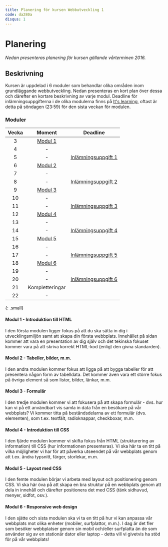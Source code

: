 ```yaml
---
title: Planering för kursen Webbutveckling 1
code: da280a
disqus: 1
---
```


# Planering

*Nedan presenteras planering för kursen gällande vårterminen 2016.*

## Beskrivning

Kursen är uppdelad i 6 moduler som behandlar olika områden inom grundläggande webbutveckling. Nedan presenteras en kort plan över dessa och därefter en kortare beskrivning av varje modul. Deadline för inlämningsuppgifterna i de olika modulerna finns på [It's learning](https://mah.itslearning.com/Index.aspx), oftast är detta på söndagen (23:59) för den sista veckan för modulen.

### Moduler

| Vecka | Moment | Deadline |
|:-----:|:------:|:--------:|
| 3 | [Modul 1](/courses/da280a/modules/mod1.html) ||
| 4 | - ||
| 5 | - | [Inlämningsuppgift 1](/courses/da280a/assignments/uppg1.html) |
| 6 | [Modul 2](/courses/da280a/modules/mod2.html) ||
| 7 | - ||
| 8 | - | [Inlämningsuppgift 2](/courses/da280a/assignments/uppg2.html) |
| 9 | [Modul 3](/courses/da280a/modules/mod3.html) ||
| 10 | - ||
| 11 | - | [Inlämningsuppgift 3](/courses/da280a/assignments/uppg3.html) |
| 12 | [Modul 4](/courses/da280a/modules/mod4.html) ||
| 13 | - ||
| 14 | - | [Inlämningsuppgift 4](/courses/da280a/assignments/uppg4.html) |
| 15 | [Modul 5](/courses/da280a/modules/mod5.html) ||
| 16 | - ||
| 17 | - | [Inlämningsuppgift 5](/courses/da280a/assignments/uppg5.html) |
| 18 | [Modul 6](/courses/da280a/modules/mod6.html) ||
| 19 | - ||
| 20 | - | [Inlämningsuppgift 6](/courses/da280a/assignments/uppg6.html) |
| 21 | Kompletteringar |
| 22 | - |
{: .small}


#### Modul 1 - Introduktion till HTML

I den första modulen ligger fokus på att du ska sätta in dig i utvecklingsmiljön samt att skapa din första webbplats. Innehållet på sidan kommer att vara en presentation av dig själv och det tekinska fokuset kommer vara på att skriva korrekt HTML-kod (enligt den givna standarden).

#### Modul 2 - Tabeller, bilder, m.m.

I den andra modulen kommer fokus att ligga på att bygga tabeller för att presentera någon form av tabelldata. Det kommer även vara ett större fokus på övriga element så som listor, bilder, länkar, m.m.

#### Modul 3 - Formulär

I den tredje modulen kommer vi att fokusera på att skapa formulär - dvs. hur kan vi på ett användbart vis samla in data från en besökare på vår webbplats? Vi kommer titta på beståndsdelarna av ett formulär (dvs. elementen), som t.ex. textfält, radioknappar, checkboxar, m.m.

#### Modul 4 - Introduktion till CSS

I den fjärde modulen kommer vi skifta fokus från HTML (strukturering av information) till CSS (hur informationen presenteras). Vi ska här ta en titt på vilka möjligheter vi har för att påverka utseendet på vår webbplats genom att t.ex. ändra typsnitt, färger, storlekar, m.m.

#### Modul 5 - Layout med CSS

I den femte modulen börjar vi arbeta med layout och positionering genom CSS. Vi ska här öva på att skapa en bra struktur på en webbplats genom att dela in innehåll och därefter positionera det med CSS (tänk sidhuvud, menyer, sidfot, osv.).

#### Modul 6 - Responsive web design

I den sjätte och sista modulen ska vi ta en titt på hur vi kan anpassa vår webbplats mot olika enheter (mobiler, surfplattor, m.m.). I dag är det fler som besöker webbplatser genom sin mobil och/eller surfplatta än de som använder sig av en stationär dator eller laptop - detta vill vi givetvis ha stöd för på vår webbplats!

